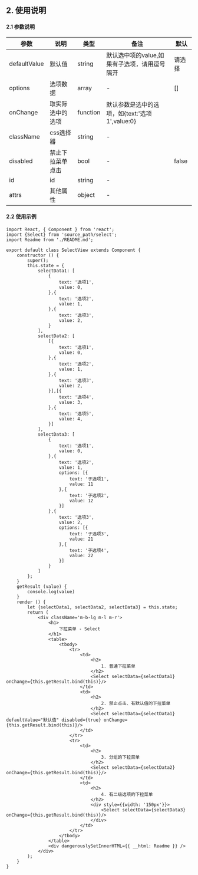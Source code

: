 ## 2. 使用说明

#### 2.1 参数说明

| 参数        | 说明           | 类型         |  备注       |   默认       |  
| ------------ | ------------- | ------------ | ------------  |------------  |
| defaultValue   | 默认值    | string       |  默认选中项的value,如果有子选项，请用逗号隔开   |   请选择  |
| options       | 选项数据    | array       | -    |  []   |
| onChange       | 取实际选中的选项    | function       | 默认参数是选中的选项，如{text:'选项1',value:0}  |     |
| className       | css选择器    | string       | -    |     |
| disabled     | 禁止下拉菜单点击   | bool | - |  false | 
| id     | id   | string | - |   | 
| attrs     | 其他属性   | object | - |   | 



#### 2.2 使用示例
	
	import React, { Component } from 'react';
	import {Select} from 'source_path/select';
	import Readme from './README.md';

	export default class SelectView extends Component {
	    constructor () {
	        super();
	        this.state = {
	            selectData1: [
	                {
	                    text: '选项1',
	                    value: 0,
	                },{
	                    text: '选项2',
	                    value: 1,
	                },{
	                    text: '选项3',
	                    value: 2,
	                }
	            ],
	            selectData2: [
	                [{
	                    text: '选项1',
	                    value: 0,
	                },{
	                    text: '选项2',
	                    value: 1,
	                },{
	                    text: '选项3',
	                    value: 2,
	                }],[{
	                    text: '选项4',
	                    value: 3,
	                },{
	                    text: '选项5',
	                    value: 4,
	                }]
	            ],
	            selectData3: [
	                {
	                    text: '选项1',
	                    value: 0,
	                },{
	                    text: '选项2',
	                    value: 1,
	                    options: [{
	                        text: '子选项1',
	                        value: 11
	                    },{
	                        text: '子选项2',
	                        value: 12
	                    }]
	                },{
	                    text: '选项3',
	                    value: 2,
	                    options: [{
	                        text: '子选项3',
	                        value: 21
	                    },{
	                        text: '子选项4',
	                        value: 22
	                    }]
	                }
	            ]
	        };
	    }
	    getResult (value) {
	        console.log(value)
	    }
	    render () {
	        let {selectData1, selectData2, selectData3} = this.state;
	        return (
	            <div className='m-b-lg m-l m-r'>
	                <h1>
	                    下拉菜单 - Select
	                </h1>
	                <table>
	                    <tbody>
	                        <tr>
	                            <td>
	                                <h2>
	                                    1. 普通下拉菜单
	                                </h2>
	                                <Select selectData={selectData1} onChange={this.getResult.bind(this)}/>
	                            </td>
	                            <td>
	                                <h2>
	                                    2. 禁止点击、有默认值的下拉菜单
	                                </h2>
	                                <Select selectData={selectData1} defaultValue="默认值" disabled={true} onChange={this.getResult.bind(this)}/>
	                            </td>
	                        </tr>
	                        <tr>
	                            <td>
	                                <h2>
	                                    3. 分组的下拉菜单
	                                </h2>
	                                <Select selectData={selectData2} onChange={this.getResult.bind(this)}/>
	                            </td>
	                            <td>
	                                <h2>
	                                    4. 有二级选项的下拉菜单
	                                </h2>
	                                <div style={{width: '150px'}}>
	                                    <Select selectData={selectData3} onChange={this.getResult.bind(this)}/>
	                                </div>
	                            </td>
	                        </tr>
	                    </tbody>
	                </table>
	                <div dangerouslySetInnerHTML={{ __html: Readme }} />
	            </div>
	        );
	    }
	}